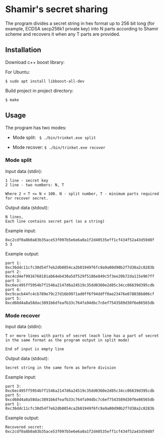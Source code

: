 # Shamir's secret sharing

The program divides a secret string in hex format up to 256 bit long (for example, ECDSA secp256k1 private key) into N parts according to Shamir scheme and recovers it when any T parts are provided.

## Installation

Download c++ boost library:

For Ubuntu:

`$ sudo apt install libboost-all-dev`

Build project in project directory:

`$ make`

## Usage

The program has two modes:

- Mode split: ` $ ./bin/trinket.exe split`

- Mode recover: `$ ./bin/trinket.exe recover`

### Mode split
Input data (stdin):
```
1 line - secret key
2 line - two numbers: N, T

Where 2 < T <= N < 100. N - split number, T - minimum parts required for recover secret.
```

Output data (stdout):
```
N lines,
Each line contains secret part (as a string)
```

Example input:
```
0xc2cdf0a8b0a83b35ace53f097b5e6e6a0a1f2d40535eff1cf434f52a43d59d8f
5 3
```

Example output:
```
part 1: 0xc36ddc11cfc30d54f7eb2db0854ca2b01949f6fc9a9a00d90b2f7d38a2c8283b
part 2: 0xc4cd4ef9916768181ab64eb430a5df529f5186e849c5f3ee20b72da115e967ff
part 3: 0xc6ec495ff5954b7f1546a2147d6a24519c35dd0360e2d85c34cc06639d395cdb
part 4: 0xc9cacb44fc4cb789e79c27d16b9971ad0ff6f94ddff0ae23476e078038b806cf
part 5: 0xcd68d4a8a58dac3891b6dfeafb33c764fa94dbc7c6ef7543589d30f6e86565db
```

### Mode recover

Input data (stdin):
```
T or more lines with parts of secret (each line has a part of secret in the same format as the program output in split mode)

End of input is empty line
```

Output data (stdout):
```
Secret string in the same form as before division
```

Example input:
```
part 3: 0xc6ec495ff5954b7f1546a2147d6a24519c35dd0360e2d85c34cc06639d395cdb
part 5: 0xcd68d4a8a58dac3891b6dfeafb33c764fa94dbc7c6ef7543589d30f6e86565db
part 1: 0xc36ddc11cfc30d54f7eb2db0854ca2b01949f6fc9a9a00d90b2f7d38a2c8283b

```

Example output:
```
Recovered secret: 
0xc2cdf0a8b0a83b35ace53f097b5e6e6a0a1f2d40535eff1cf434f52a43d59d8f
```
